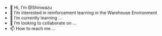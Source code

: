 - 👋 Hi, I’m @Shinwazu
- 👀 I’m interested in reinforcement learning in the Warehouse Environment
- 🌱 I’m currently learning ...
- 💞️ I’m looking to collaborate on ...
- 📫 How to reach me ...

<!---
Shinwazu/Shinwazu is a ✨ special ✨ repository because its `README.md` (this file) appears on your GitHub profile.
You can click the Preview link to take a look at your changes.
--->
